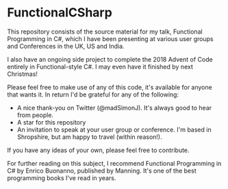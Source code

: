 # FunctionalCSharp

This repository consists of the source material for my talk, Functional Programming in C#, which I have been presenting at various user groups and Conferences in the UK, US and India.

I also have an ongoing side project to complete the 2018 Advent of Code entirely in Functional-style C#.  I may even have it finished by next Christmas!

Please feel free to make use of any of this code, it's available for anyone that wants it.  In return I'd be grateful for any of the following:

* A nice thank-you on Twitter (@madSimonJ).  It's always good to hear from people.
* A star for this repository
* An invitation to speak at your user group or conference.  I'm based in Shropshire, but am happy to travel (within reason!).

If you have any ideas of your own, please feel free to contribute.

For further reading on this subject, I recommend Functional Programming in C# by Enrico Buonanno, published by Manning.  It's one of the best programming books I've read in years.
